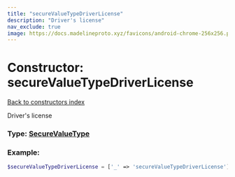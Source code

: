 ```yaml
---
title: "secureValueTypeDriverLicense"
description: "Driver's license"
nav_exclude: true
image: https://docs.madelineproto.xyz/favicons/android-chrome-256x256.png
---
```

# Constructor: secureValueTypeDriverLicense  
[Back to constructors index](index.md)



Driver's license




### Type: [SecureValueType](../types/SecureValueType.md)


### Example:

```php
$secureValueTypeDriverLicense = ['_' => 'secureValueTypeDriverLicense'];
```  
